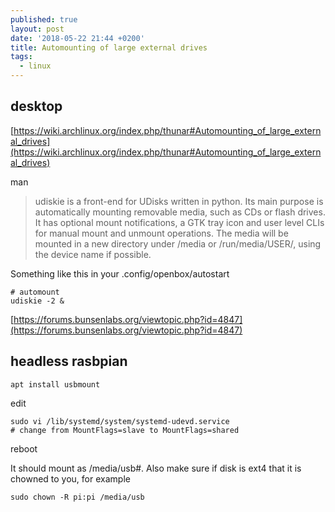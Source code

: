```yaml
---
published: true
layout: post
date: '2018-05-22 21:44 +0200'
title: Automounting of large external drives
tags:
  - linux
---
```

## desktop

[https://wiki.archlinux.org/index.php/thunar#Automounting_of_large_external_drives](https://wiki.archlinux.org/index.php/thunar#Automounting_of_large_external_drives)

man

> udiskie is a front-end for UDisks written in python. Its main purpose is automatically mounting removable media, such as CDs or flash drives. It has optional mount notifications, a GTK tray icon and user level CLIs for manual mount and unmount operations. The media will be mounted in a new directory under /media or /run/media/USER/, using the device name if possible.
    
Something like this in your .config/openbox/autostart

	# automount
	udiskie -2 &
    
[https://forums.bunsenlabs.org/viewtopic.php?id=4847](https://forums.bunsenlabs.org/viewtopic.php?id=4847)

## headless rasbpian

	apt install usbmount

edit

	sudo vi /lib/systemd/system/systemd-udevd.service 
    # change from MountFlags=slave to MountFlags=shared
    
reboot

It should mount as /media/usb#. Also make sure if disk is ext4 that it is chowned to you, for example

	sudo chown -R pi:pi /media/usb
